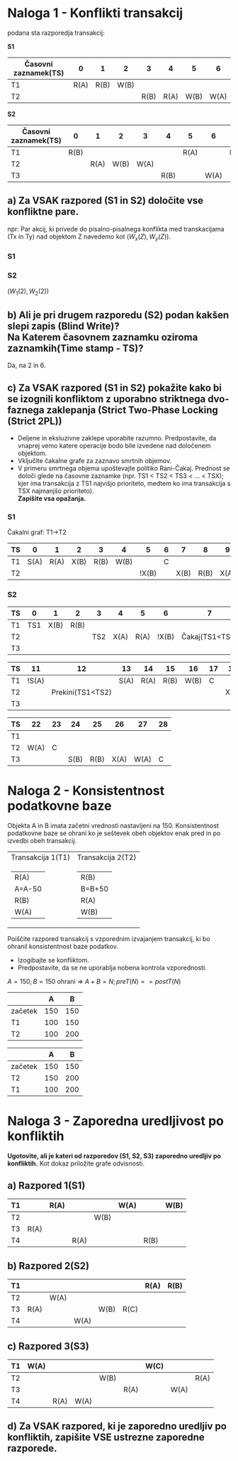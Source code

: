 # Naloga 1 - Konflikti transakcij
podana sta razporedja transakcij:

**S1**

| Časovni zaznamek(TS) | 0    | 1    | 2    | 3    | 4    | 5    | 6    |
| -------------------- | ---- | ---- | ---- | ---- | ---- | ---- | ---- |
| T1                   | R(A) | R(B) | W(B) |      |      |      |      |
| T2                   |      |      |      | R(B) | R(A) | W(B) | W(A) | 

**S2**

| Časovni zaznamek(TS) | 0    | 1    | 2    | 3    | 4    | 5    | 6    | 7    | 8    | 
| -------------------- | ---- | ---- | ---- | ---- | ---- | ---- | ---- | ---- | ---- |
| T1                   | R(B) |      |      |      |      | R(A) |      | R(B) | W(B) |
| T2                   |      | R(A) | W(B) | W(A) |      |      |      |      |      |
| T3                   |      |      |      |      | R(B) |      | W(A) |      |      |


## a) Za VSAK razpored (S1 in S2) določite vse konfliktne pare.
npr: Par akcij, ki privede do pisalno-pisalnega konflikta med transkacijama (Tx in Ty) nad objektom Z navedemo kot $(W_x(Z),W_y(Z))$.
### S1

### S2
$(W_1(2),W_2(2))$

## b) Ali je pri drugem razporedu (S2) podan kakšen slepi zapis (Blind Write)? <br>Na Katerem časovnem zaznamku oziroma zaznamkih(Time stamp - TS)?

Da, na 2 in 6.


## c) Za VSAK razpored (S1 in S2) pokažite kako bi se izognili konfliktom z uporabno striktnega dvo-faznega zaklepanja (Strict Two-Phase Locking (Strict 2PL))
- Deljene in eksluzivne zaklepe uporabite razumno. Predpostavite, da vnaprej vemo katere operacije bodo bile izvedene nad določenem objektom. 
- Vključite čakalne grafe za zaznavo smrtnih objemov.
- V primeru smrtnega objema upoštevajte politiko Rani-Čakaj. Prednost se določi glede na časovne zaznamke (npr. TS1 < TS2 < TS3 < ... < TSX); kjer ima transakcija z TS1 najvišjo prioriteto, medtem ko ima transakcija s TSX najmanjšo prioriteto).  
**Zapišite vsa opažanja.**

### S1
Čakalni graf: T1->T2

| TS  | 0    | 1    | 2    | 3    | 4    | 5     | 6   | 7    | 8    | 9    | 10   | 11   | 12   | 13  |
| --- | ---- | ---- | ---- | ---- | ---- | ----- | --- | ---- | ---- | ---- | ---- | ---- | ---- | --- |
| T1  | S(A) | R(A) | X(B) | R(B) | W(B) |       | C   |      |      |      |      |      |      |     |
| T2  |      |      |      |      |      | !X(B) |     | X(B) | R(B) | X(A) | R(A) | W(B) | W(A) | C   |


### S2

| TS  | 0   | 1    | 2    | 3   | 4    | 5    | 6     | 7              | 8   | 9     | 10             |
| --- | --- | ---- | ---- | --- | ---- | ---- | ----- | -------------- | --- | ----- | -------------- |
| T1  | TS1 | X(B) | R(B) |     |      |      |       |                |     |       |                |
| T2  |     |      |      | TS2 | X(A) | R(A) | !X(B) | Čakaj(TS1<TS2) |     |       |                |
| T3  |     |      |      |     |      |      |       |                | TS3 | !S(B) | Čakaj(TS1<TS3) | 


| TS  | 11    | 12               | 13   | 14   | 15   | 16   | 17  | 18   | 19   | 20   | 21   |
| --- | ----- | ---------------- | ---- | ---- | ---- | ---- | --- | ---- | ---- | ---- | ---- |
| T1  | !S(A) |                  | S(A) | R(A) | R(B) | W(B) | C   |      |      |      |      |
| T2  |       | Prekini(TS1<TS2) |      |      |      |      |     | X(A) | R(A) | X(B) | W(B) | 
| T3  |       |                  |      |      |      |      |     |      |      |      |      |


| TS  | 22   | 23  | 24   | 25   | 26   | 27   | 28  | 
| --- | ---- | --- | ---- | ---- | ---- | ---- | --- |
| T1  |      |     |      |      |      |      |     |
| T2  | W(A) | C   |      |      |      |      |     |
| T3  |      |     | S(B) | R(B) | X(A) | W(A) | C   |


# Naloga 2 - Konsistentnost podatkovne baze
Objekta A in B imata začetni vrednosti nastavljeni na 150. Konsistentnost podatkovne baze se ohrani ko je seštevek obeh objektov enak pred in po izvedbi obeh transakcij.

<table>
    <tr>
        <td>Transakcija 1(T1)</td>
        <td>Transakcija 2(T2)</td>
    </tr>
    <tr>
        <td><table>
    <tr>
        <td>R(A)</td>
    </tr>
    <tr>
        <td>A=A-50</td>
    </tr>
    <tr>
        <td>R(B)</td>
    </tr>
    <tr>
        <td>W(A)</td>
    </tr>
</table>
</td>
        <td><table>
    <tr>
        <td>R(B)</td>
    </tr>
    <tr>
        <td>B=B+50</td>
    </tr>
    <tr>
        <td>R(A)</td>
    </tr>
    <tr>
        <td>W(B)</td>
    </tr>
</table>
</td>
    </tr>
</table>

Poiščite razpored transakcij s vzporednim izvajanjem transakcij, ki bo ohranil konsistentnost baze podatkov.  
- Izogibajte se konfliktom.  
- Predpostavite, da se ne uporablja nobena kontrola vzporednosti.

$A=150;B=150$
ohrani => $A+B=N;preT(N)==postT(N)$


|         | A   | B   |
| ------- | --- | --- |
| začetek | 150 | 150 |
| T1      | 100 | 150 |
| T2      | 100 | 200 | 


|         | A   | B   |
| ------- | --- | --- |
| začetek | 150 | 150 |
| T2      | 150 | 200 |
| T1      | 100 | 200 |

# Naloga 3 - Zaporedna uredljivost po konfliktih
**Ugotovite, ali je kateri od razporedov (S1, S2, S3) zaporedno uredljiv po konfliktih.** 
Kot dokaz priložite grafe odvisnosti.
## a) Razpored 1(S1)

| T1  |      | R(A) |      |      | W(A) |      | W(B) |
| --- | ---- | ---- | ---- | ---- | ---- | ---- | ---- |
| T2  |      |      |      | W(B) |      |      |      |
| T3  | R(A) |      |      |      |      |      |      |
| T4  |      |      | R(A) |      |      | R(B) |      |

## b) Razpored 2(S2)

| T1  |      |      |      |      |      | R(A) | R(B) |
| --- | ---- | ---- | ---- | ---- | ---- | ---- | ---- |
| T2  |      | W(A) |      |      |      |      |      |
| T3  | R(A) |      |      | W(B) | R(C) |      |      |
| T4  |      |      | W(A) |      |      |      |      |

## c) Razpored 3(S3)

| T1  | W(A) |      |      |      |      | W(C) |      |      |
| --- | ---- | ---- | ---- | ---- | ---- | ---- | ---- | ---- |
| T2  |      |      |      | W(B) |      |      |      | R(A) |
| T3  |      |      |      |      | R(A) |      | W(A) |      |
| T4  |      | R(A) | W(A) |      |      |      |      |      |

## d) Za VSAK razpored, ki je zaporedno uredljiv po konfliktih, zapišite VSE ustrezne zaporedne razporede.
